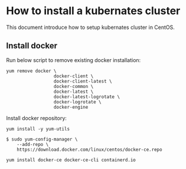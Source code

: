 
# How to install a kubernates cluster
This document introduce how to setup kubernates cluster in CentOS.

## Install docker

Run below script to remove existing docker installation:
```
yum remove docker \
                  docker-client \
                  docker-client-latest \
                  docker-common \
                  docker-latest \
                  docker-latest-logrotate \
                  docker-logrotate \
                  docker-engine

```

Install docker repository:
```
yum install -y yum-utils

$ sudo yum-config-manager \
    --add-repo \
    https://download.docker.com/linux/centos/docker-ce.repo
```

```
yum install docker-ce docker-ce-cli containerd.io
```
